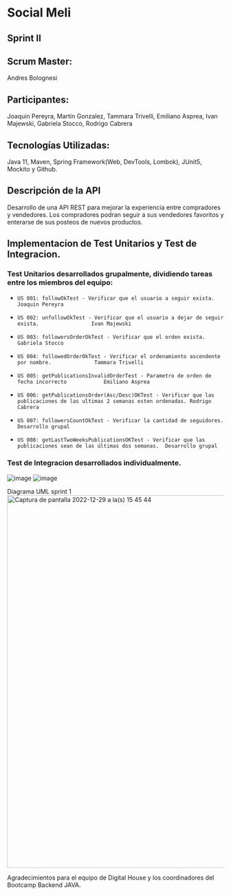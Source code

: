 # Social Meli

## Sprint II
## Scrum Master: 
Andres Bolognesi
## Participantes: 
Joaquin Pereyra, Martin Gonzalez, Tammara Trivelli, Emiliano Asprea, Ivan Majewski, Gabriela Stocco, Rodrigo Cabrera

## Tecnologías Utilizadas: 
Java 11, Maven, Spring Framework(Web, DevTools, Lombok), JUnit5, Mockito y Github.

## Descripción de la API
Desarrollo de una API REST para mejorar la experiencia entre compradores y vendedores.
Los compradores podran seguir a sus vendedores favoritos y enterarse de sus posteos de nuevos productos.

## Implementacion de Test Unitarios y Test de Integracion.

### Test Unitarios desarrollados grupalmente, dividiendo tareas entre los miembros del equipo: 
*     US 001: followOkTest - Verificar que el usuario a seguir exista.                            Joaquin Pereyra
*     US 002: unfollowOkTest - Verificar que el usuario a dejar de seguir exista.                 Ivan Majewski
*     US 003: followersOrderOkTest - Verificar que el orden exista.                               Gabriela Stocco
*     US 004: followedOrderOkTest - Verificar el ordenamiento ascendente por nombre.              Tammara Trivelli
*     US 005: getPublicationsInvalidOrderTest - Parametro de orden de fecha incorrecto            Emiliano Asprea
*     US 006: getPublicationsOrder(Asc/Desc)OKTest - Verificar que las publicaciones de las ultimas 2 semanas esten ordenadas. Rodrigo Cabrera
*     US 007: followersCountOkTest - Verificar la cantidad de seguidores.                         Desarrollo grupal
*     US 008: getLastTwoWeeksPublicationsOKTest - Verificar que las publicaciones sean de las últimas dos semanas.  Desarrollo grupal

### Test de Integracion desarrollados individualmente.

![image](https://user-images.githubusercontent.com/119961027/212745561-c54c8bb3-7bd6-4959-ad67-b78b3a196064.png)
![image](https://user-images.githubusercontent.com/119961027/212745667-03a8d6b8-6aba-40b6-b459-3d647dd493f5.png)

Diagrama UML sprint 1
<img width="866" alt="Captura de pantalla 2022-12-29 a la(s) 15 45 44" src="https://user-images.githubusercontent.com/119961027/209996229-832d4c74-948f-40f8-ba4b-442d76f39a92.png">

Agradecimientos para el equipo de Digital House y los coordinadores del Bootcamp Backend JAVA.
